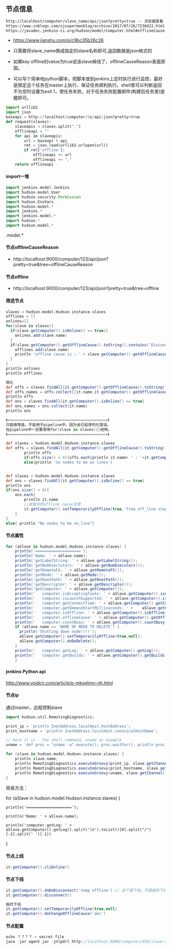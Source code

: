 ##  节点信息

```html
http://localhost/computer/slave_name/api/json?pretty=true -- 浏览器查看
https://www.cnblogs.com/zjsupermanblog/archive/2017/07/26/7238422.html -- API 比较详细
https://javadoc.jenkins-ci.org/hudson/model/Computer.html#offlineCause -- 官方文档，详细
```

* https://www.jianshu.com/p/c9bc35b26c26

* 只需要将slave_name换成指定的slave名称即可,返回数据是json格式的

* 如果key offline的value为true说该slave掉线了，offlineCauseReason表面原因。

* 可以写个简单地python脚本，把脚本放到jenkins上定时执行进行监控，最好是限定这个任务在master上执行，保证任务顺利执行。shell里可以判断返回不为空时设置为exit 1，使任务失败，对于任务失败配置邮件(构建后任务里)提醒即可。

```python
import urllib2
import json
baseapi = http://localhost/computer/%s/api/json?pretty=true
def request(slaves):
    slaveapis = slaves.split(",")
    offlineapi = ""
    for api in slaveapis:
        url = baseapi % api
        ret = json.load(urllib2.urlopen(url))
        if ret['offline']:
            offlineapi += url
            offlineapi += ","
    return offlineapi
```



#### import一堆

```groovy
import jenkins.model.Jenkins
import hudson.model.User
import hudson.security.Permission
import hudson.EnvVars
import hudson.model.*
import jenkins.*
import jenkins.model.*
import hudson.*
import hudson.model.*
```

.model.*



#### 节点offlineCauseReason

* http://localhost:9000/computer/123/api/json?pretty=true&tree=offlineCauseReason

#### 节点offline

* http://localhost:9000/computer/123/api/json?pretty=true&tree=offline

#### 筛选节点

```groovy
slaves = hudson.model.Hudson.instance.slaves
offlines = []
onlines=[]
for(slave in slaves){
  if(slave.getComputer().isOnline() == true){
    onlines.add(slave.name)
  }
  if(slave.getComputer().getOfflineCause().toString().contains('Disconnected by')){
  	offlines.add(slave.name)
    println 'offline casue is : ' + slave.getComputer().getOfflineCause()
  }
}
println onlines
println offlines

简化
def offs = slaves.findAll{it.getComputer().getOfflineCause().toString().contains('Disconnected by')}
def offs_names = offs.collect{[it.name,it.getComputer().getOfflineCause().toString()]}
println offs
def ons = slaves.findAll{it.getComputer().isOnline() == true}
def ons_names = ons.collect{it.name}
println ons
```



```groovy
《============================================》
只能做筛选，不能用于pipeline中，因为会引起序列化错误。
在pipeline中一定要使用for(slave in slaves){}结构。
《============================================》

def slaves = hudson.model.Hudson.instance.slaves
def offs = slaves.findAll{it.getComputer().getOfflineCause().toString().contains('Disconnected by')}
        println offs
        if(offs.size() > 0){offs.each{println it.name+ ' : '+it.getComputer().getOfflineCause().toString()}}
        else{println 'no nodes to be on lines'}


def slaves = hudson.model.Hudson.instance.slaves
def ons = slaves.findAll{it.getComputer().isOnline() == true}
println ons
if(ons.size() > 0){
    ons.each{
        println it.name
        //该指令的offline cause无效
        it.getComputer().setTemporarilyOffline(true,'from off_line stage') 
    }
}
else{ println "No nodes to be on_line"}

```


#### 节点属性

```groovy
for (aSlave in hudson.model.Hudson.instance.slaves) {
	println('====================');
	println('Name: ' + aSlave.name);
	println('getLabelString: ' + aSlave.getLabelString());
	println('getNumExectutors: ' + aSlave.getNumExecutors());
	println('getRemoteFS: ' + aSlave.getRemoteFS());
	println('getMode: ' + aSlave.getMode());
	println('getRootPath: ' + aSlave.getRootPath());
	println('getDescriptor: ' + aSlave.getDescriptor());
	println('getComputer: ' + aSlave.getComputer());
	println('	computer.isAcceptingTasks: ' + aSlave.getComputer().isAcceptingTasks());
	println('	computer.isLaunchSupported: ' + aSlave.getComputer().isLaunchSupported());
	println('	computer.getConnectTime: ' + aSlave.getComputer().getConnectTime());
	println('	computer.getDemandStartMilliseconds: ' + 	aSlave.getComputer().getDemandStartMilliseconds());
	println('	computer.isOffline: ' + aSlave.getComputer().isOffline());
	println('	computer.offlineCause: ' + aSlave.getComputer().getOfflineCause());
	println('	computer.countBusy: ' + aSlave.getComputer().countBusy());
	if (aSlave.name == 'NAME OF NODE TO DELETE') {
	  println('Shutting down node!!!!');
	  aSlave.getComputer().setTemporarilyOffline(true,null);
	  aSlave.getComputer().doDoDelete();
	}
	println('	computer.getLog: ' + aSlave.getComputer().getLog());
	println('	computer.getBuilds: ' + aSlave.getComputer().getBuilds());
	}
```



#### jenkins Python api

http://www.voidcn.com/article/p-mkxeljmv-nh.html



#### 节点ip

通过master，远程控制slave

```groovy
import hudson.util.RemotingDiagnostics;

print_ip = 'println InetAddress.localHost.hostAddress';
print_hostname = 'println InetAddress.localHost.canonicalHostName';

// here it is - the shell command, uname as example 
uname = 'def proc = "uname -a".execute(); proc.waitFor(); println proc.in.text';

for (slave in hudson.model.Hudson.instance.slaves) {
    println slave.name;
    println RemotingDiagnostics.executeGroovy(print_ip, slave.getChannel());
    println RemotingDiagnostics.executeGroovy(print_hostname, slave.getChannel());
    println RemotingDiagnostics.executeGroovy(uname, slave.getChannel());
}
```

简易方法：

for (aSlave in hudson.model.Hudson.instance.slaves) {

	println('====================');
	
	println('Name: ' + aSlave.name);
	
	println('computer.getLog: ' + aSlave.getComputer().getLog().split('\n').toList()[0].split("/")[-2].split(' ')[-1])
	
}



#### 节点上线

```groovy
it.getComputer().cliOnline()
```



#### 节点下线

```groovy
it.getComputer().doDoDisconnect('temp offline') // 这个是下线，不是临时下线，offlineCause没有显示
it.getComputer().disconnect()

临时下线
it.getComputer().setTemporarilyOffline(true,null)
it.getComputer().doChangeOfflineCause('abc') 
```



#### 节点配置

```groovy
echo ？？？？ > secret-file
java -jar agent.jar -jnlpUrl http://localhost:9000/computer/456/slave-agent.jnlp -secret @secret-file -workDir "E:\？？？\？？？？"
```

